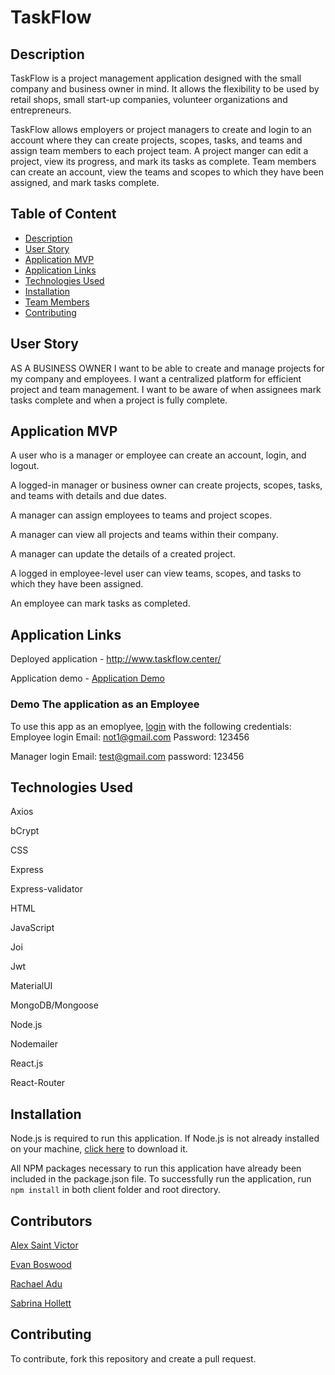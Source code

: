 
# TaskFlow

## Description

TaskFlow is a project management application designed with the small company and business owner in mind. It allows the flexibility to be used by retail shops, small start-up companies, volunteer organizations and entrepreneurs. 

TaskFlow allows employers or project managers to create and login to an account where they can create projects, scopes, tasks, and teams and assign team members to each project team. A project manger can edit a project, view its progress, and mark its tasks as complete. Team members can create an account, view the teams and scopes to which they have been assigned, and mark tasks complete.

## Table of Content

  - [Description](#description)
  - [User Story](#user-story)
  - [Application MVP](#application-mvp)
  - [Application Links](#application-links)
  - [Technologies Used](#technologies-used)
  - [Installation](#installation)
  - [Team Members](#team-members)
  - [Contributing](#contributing)


## User Story
AS A BUSINESS OWNER I want to be able to create and manage projects for my company and employees. I want a centralized platform for efficient project and team management. I want to be aware of when assignees mark tasks complete and when a project is fully complete.

## Application MVP

A user who is a manager or employee can create an account, login, and logout.

A logged-in manager or business owner can create projects, scopes, tasks, and teams with details and due dates.

A manager can assign employees to teams and project scopes. 

A manager can view all projects and teams within their company. 

A manager can update the details of a created project. 

A logged in employee-level user can view teams, scopes, and tasks to which they have been assigned. 

An employee can mark tasks as completed. 

## Application Links
Deployed application - http://www.taskflow.center/

Application demo - [Application Demo](https://drive.google.com/file/d/1Fep6iDPk7kRCSdB_yceK2oBRYWGmCkio/view)

### Demo The application as an Employee
To use this app as an emoplyee, [login](http://www.taskflow.center/) with the following credentials: 
Employee login
Email: not1@gmail.com
Password: 123456

Manager login
Email: test@gmail.com 
password: 123456


## Technologies Used

Axios

bCrypt

CSS

Express

Express-validator

HTML

JavaScript

Joi

Jwt

MaterialUI

MongoDB/Mongoose

Node.js

Nodemailer

React.js

React-Router


## Installation

Node.js is required to run this application. If Node.js is not already installed on your machine, [click here](https://nodejs.org/en/) to download it.

All NPM packages necessary to run this application have already been included in the package.json file. To successfully run the application, run `npm install` in both client folder and root directory.

## Contributors
[Alex Saint Victor](https://github.com/jackilex)

[Evan Boswood](https://github.com/jiberjiber)

[Rachael Adu](https://github.com/rad-a)

[Sabrina Hollett](https://github.com/SabrinaCat)

## Contributing
To contribute, fork this repository and create a pull request. 

